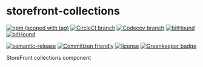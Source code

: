 # storefront-collections

[![npm (scoped with tag)](https://img.shields.io/npm/v/@storefront/collections.svg?style=flat-square)](https://www.npmjs.com/package/@storefront/collections)
[![CircleCI branch](https://img.shields.io/circleci/project/github/groupby/storefront-collections/master.svg?style=flat-square)](https://circleci.com/gh/groupby/storefront-collections/tree/master)
[![Codecov branch](https://img.shields.io/codecov/c/github/groupby/storefront-collections/master.svg?style=flat-square)](https://codecov.io/gh/groupby/storefront-collections)
[![bitHound](https://img.shields.io/bithound/code/github/groupby/storefront-collections.svg?style=flat-square)](https://www.bithound.io/github/groupby/storefront-collections)
[![bitHound](https://img.shields.io/bithound/dependencies/github/groupby/storefront-collections.svg?style=flat-square)](https://www.bithound.io/github/groupby/storefront-collections)

[![semantic-release](https://img.shields.io/badge/%20%20%F0%9F%93%A6%F0%9F%9A%80-semantic--release-e10079.svg?style=flat-square)](https://github.com/semantic-release/semantic-release)
[![Commitizen friendly](https://img.shields.io/badge/commitizen-friendly-brightgreen.svg?style=flat-square)](http://commitizen.github.io/cz-cli/)
[![license](https://img.shields.io/github/license/mashape/apistatus.svg?style=flat-square)](https://choosealicense.com/licenses/mit/)
[![Greenkeeper badge](https://badges.greenkeeper.io/groupby/storefront-collections.svg)](https://greenkeeper.io/)

StoreFront collections component

